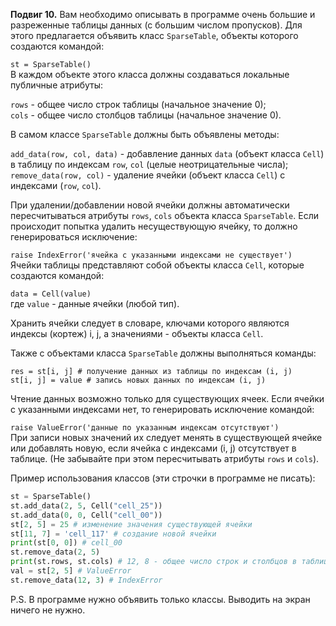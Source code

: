 **Подвиг 10.** Вам необходимо описывать в программе очень большие и разреженные таблицы данных (с большим числом пропусков).
Для этого предлагается объявить класс `SparseTable`, объекты которого создаются командой:

`st = SparseTable()` \
В каждом объекте этого класса должны создаваться локальные публичные атрибуты:

`rows` - общее число строк таблицы (начальное значение 0); \
`cols` - общее число столбцов таблицы (начальное значение 0).

В самом классе `SparseTable` должны быть объявлены методы:

`add_data(row, col, data)` - добавление данных `data` (объект класса `Cell`) в таблицу по индексам `row`, `col` (целые неотрицательные числа); \
`remove_data(row, col)` - удаление ячейки (объект класса `Cell`) с индексами (`row`, `col`).

При удалении/добавлении новой ячейки должны автоматически пересчитываться атрибуты `rows`, `cols` объекта класса `SparseTable`.
Если происходит попытка удалить несуществующую ячейку, то должно генерироваться исключение:

`raise IndexError('ячейка с указанными индексами не существует')` \
Ячейки таблицы представляют собой объекты класса `Cell`, которые создаются командой:

`data = Cell(value)` \
где `value` - данные ячейки (любой тип).

Хранить ячейки следует в словаре, ключами которого являются индексы (кортеж) i, j, а значениями - объекты класса `Cell`.

Также с объектами класса `SparseTable` должны выполняться команды:

```
res = st[i, j] # получение данных из таблицы по индексам (i, j)
st[i, j] = value # запись новых данных по индексам (i, j)
```

Чтение данных возможно только для существующих ячеек. Если ячейки с указанными индексами нет, то генерировать исключение командой:

`raise ValueError('данные по указанным индексам отсутствуют')` \
При записи новых значений их следует менять в существующей ячейке или добавлять новую, если ячейка с индексами (i, j)
отсутствует в таблице. (Не забывайте при этом пересчитывать атрибуты `rows` и `cols`).

Пример использования классов (эти строчки в программе не писать):

```python
st = SparseTable()
st.add_data(2, 5, Cell("cell_25"))
st.add_data(0, 0, Cell("cell_00"))
st[2, 5] = 25 # изменение значения существующей ячейки
st[11, 7] = 'cell_117' # создание новой ячейки
print(st[0, 0]) # cell_00
st.remove_data(2, 5)
print(st.rows, st.cols) # 12, 8 - общее число строк и столбцов в таблице
val = st[2, 5] # ValueError
st.remove_data(12, 3) # IndexError
```

P.S. В программе нужно объявить только классы. Выводить на экран ничего не нужно.